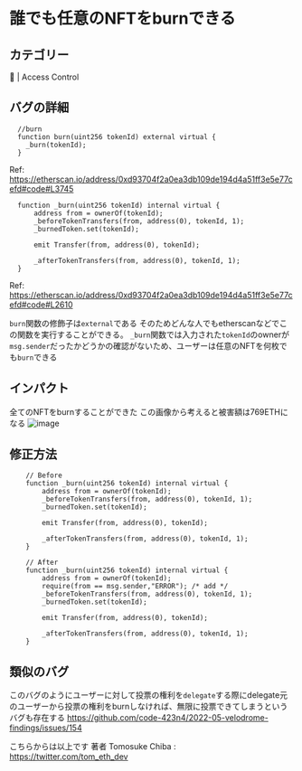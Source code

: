 # 誰でも任意のNFTをburnできる

## カテゴリー
👑 | Access Control

## バグの詳細
``` solidity
  //burn
  function burn(uint256 tokenId) external virtual {
    _burn(tokenId);
  }
```
Ref: https://etherscan.io/address/0xd93704f2a0ea3db109de194d4a51ff3e5e77cefd#code#L3745
``` solidity
  function _burn(uint256 tokenId) internal virtual {
      address from = ownerOf(tokenId);
      _beforeTokenTransfers(from, address(0), tokenId, 1);
      _burnedToken.set(tokenId);

      emit Transfer(from, address(0), tokenId);

      _afterTokenTransfers(from, address(0), tokenId, 1);
  }
```
Ref: https://etherscan.io/address/0xd93704f2a0ea3db109de194d4a51ff3e5e77cefd#code#L2610

`burn`関数の修飾子は`external`である
そのためどんな人でもetherscanなどでこの関数を実行することができる。
`_burn`関数では入力された`tokenId`のownerが`msg.sender`だったかどうかの確認がないため、ユーザーは任意のNFTを何枚でも`burn`できる

## インパクト
全てのNFTをburnすることができた
この画像から考えると被害額は769ETHになる
![image](https://user-images.githubusercontent.com/84496536/220872463-d05679d1-68af-4e0b-b013-842334bbfd8f.png)

## 修正方法

``` solidity 
    // Before
    function _burn(uint256 tokenId) internal virtual {
        address from = ownerOf(tokenId);
        _beforeTokenTransfers(from, address(0), tokenId, 1);
        _burnedToken.set(tokenId);
        
        emit Transfer(from, address(0), tokenId);

        _afterTokenTransfers(from, address(0), tokenId, 1);
    }

    // After
    function _burn(uint256 tokenId) internal virtual {
        address from = ownerOf(tokenId);
        require(from == msg.sender,"ERROR"); /* add */
        _beforeTokenTransfers(from, address(0), tokenId, 1);
        _burnedToken.set(tokenId);
        
        emit Transfer(from, address(0), tokenId);

        _afterTokenTransfers(from, address(0), tokenId, 1);
    }
```

## 類似のバグ
このバグのようにユーザーに対して投票の権利を`delegate`する際にdelegate元のユーザーから投票の権利をburnしなければ、無限に投票できてしまうというバグも存在する
https://github.com/code-423n4/2022-05-velodrome-findings/issues/154

こちらからは以上です
著者 Tomosuke Chiba : https://twitter.com/tom_eth_dev
